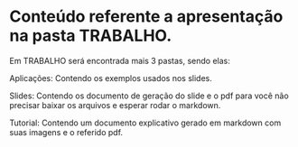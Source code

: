 # Conteúdo referente a apresentação na pasta TRABALHO.

Em TRABALHO será encontrada mais 3 pastas, sendo elas:

Aplicações: Contendo os exemplos usados nos slides.

Slides: Contendo os documento de geração do slide e o pdf para você não precisar baixar
os arquivos e esperar rodar o markdown.

Tutorial: Contendo um documento explicativo gerado em markdown com suas imagens e o
referido pdf.
